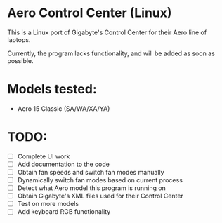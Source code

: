 # Aero Control Center (Linux)

This is a Linux port of Gigabyte's Control Center for their Aero line of laptops.

Currently, the program lacks functionality, and will be added as soon as possible.

# Models tested:
- Aero 15 Classic (SA/WA/XA/YA)

# TODO:
- [ ] Complete UI work
- [ ] Add documentation to the code
- [ ] Obtain fan speeds and switch fan modes manually
- [ ] Dynamically switch fan modes based on current process
- [ ] Detect what Aero model this program is running on
- [ ] Obtain Gigabyte's XML files used for their Control Center
- [ ] Test on more models
- [ ] Add keyboard RGB functionality